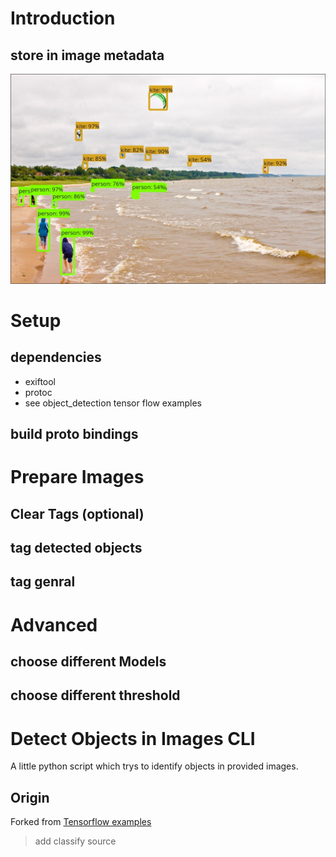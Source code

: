 # Introduction
## store in image metadata

![](https://github.com/tensorflow/models/blob/master/research/object_detection/g3doc/img/kites_detections_output.jpg)

# Setup
## dependencies
 * exiftool
 * protoc
 * see object_detection tensor flow examples
## build proto bindings

# Prepare Images
## Clear Tags (optional)
## tag detected objects
## tag genral 

# Advanced
## choose different Models
## choose different threshold

# Detect Objects in Images CLI
A little python script which trys to identify objects in provided images.
## Origin
Forked from [Tensorflow examples](https://github.com/tensorflow/models/tree/master/research/object_detection) 
> add classify source

